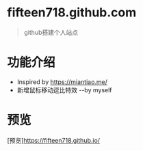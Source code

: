 # fifteen718.github.com
> github搭建个人站点

# 功能介绍
* Inspired by https://miantiao.me/
* 新增鼠标移动逗比特效 --by myself

# 预览
[预览]https://fifteen718.github.io/
